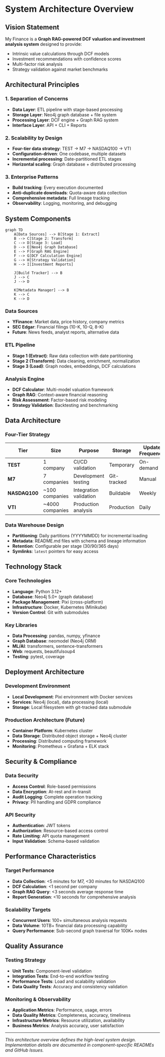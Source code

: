 # System Architecture Overview

## Vision Statement

My Finance is a **Graph RAG-powered DCF valuation and investment analysis system** designed to provide:
- Intrinsic value calculations through DCF models
- Investment recommendations with confidence scores
- Multi-factor risk analysis 
- Strategy validation against market benchmarks

## Architectural Principles

### 1. **Separation of Concerns**
- **Data Layer**: ETL pipeline with stage-based processing
- **Storage Layer**: Neo4j graph database + file system
- **Processing Layer**: DCF engine + Graph RAG system
- **Interface Layer**: API + CLI + Reports

### 2. **Scalability by Design**
- **Four-tier data strategy**: TEST → M7 → NASDAQ100 → VTI
- **Configuration-driven**: One codebase, multiple datasets
- **Incremental processing**: Date-partitioned ETL stages
- **Horizontal scaling**: Graph database + distributed processing

### 3. **Enterprise Patterns**
- **Build tracking**: Every execution documented
- **Anti-duplicate downloads**: Quota-aware data collection  
- **Comprehensive metadata**: Full lineage tracking
- **Observability**: Logging, monitoring, and debugging

## System Components

```mermaid
graph TD
    A[Data Sources] --> B[Stage 1: Extract]
    B --> C[Stage 2: Transform]  
    C --> D[Stage 3: Load]
    D --> E[Neo4j Graph Database]
    E --> F[Graph RAG Engine]
    F --> G[DCF Calculation Engine]
    G --> H[Strategy Validation]
    H --> I[Investment Reports]
    
    J[Build Tracker] --> B
    J --> C
    J --> D
    
    K[Metadata Manager] --> B
    K --> C
    K --> D
```

### Data Sources
- **YFinance**: Market data, price history, company metrics
- **SEC Edgar**: Financial filings (10-K, 10-Q, 8-K)
- **Future**: News feeds, analyst reports, alternative data

### ETL Pipeline
- **Stage 1 (Extract)**: Raw data collection with date partitioning
- **Stage 2 (Transform)**: Data cleaning, enrichment, normalization
- **Stage 3 (Load)**: Graph nodes, embeddings, DCF calculations

### Analysis Engine
- **DCF Calculator**: Multi-model valuation framework
- **Graph RAG**: Context-aware financial reasoning
- **Risk Assessment**: Factor-based risk modeling
- **Strategy Validation**: Backtesting and benchmarking

## Data Architecture

### Four-Tier Strategy

| Tier | Size | Purpose | Storage | Update Frequency |
|------|------|---------|---------|------------------|
| **TEST** | 1 company | CI/CD validation | Temporary | On-demand |
| **M7** | 7 companies | Development testing | Git-tracked | Manual |
| **NASDAQ100** | ~100 companies | Integration validation | Buildable | Weekly |
| **VTI** | ~4000 companies | Production analysis | Production | Daily |

### Data Warehouse Design
- **Partitioning**: Daily partitions (YYYYMMDD) for incremental loading
- **Metadata**: README.md files with schema and lineage information
- **Retention**: Configurable per stage (30/90/365 days)
- **Symlinks**: `latest` pointers for easy access

## Technology Stack

### Core Technologies
- **Language**: Python 3.12+
- **Database**: Neo4j 5.0+ (graph database)
- **Package Management**: Pixi (cross-platform)
- **Infrastructure**: Docker, Kubernetes (Minikube)
- **Version Control**: Git with submodules

### Key Libraries
- **Data Processing**: pandas, numpy, yfinance
- **Graph Database**: neomodel (Neo4j ORM)
- **ML/AI**: transformers, sentence-transformers
- **Web**: requests, beautifulsoup4
- **Testing**: pytest, coverage

## Deployment Architecture

### Development Environment
- **Local Development**: Pixi environment with Docker services
- **Services**: Neo4j (local), data processing (local)
- **Storage**: Local filesystem with git-tracked data submodule

### Production Architecture (Future)
- **Container Platform**: Kubernetes cluster
- **Data Storage**: Distributed object storage + Neo4j cluster
- **Processing**: Distributed computing framework
- **Monitoring**: Prometheus + Grafana + ELK stack

## Security & Compliance

### Data Security
- **Access Control**: Role-based permissions
- **Data Encryption**: At-rest and in-transit
- **Audit Logging**: Complete operation tracking
- **Privacy**: PII handling and GDPR compliance

### API Security
- **Authentication**: JWT tokens
- **Authorization**: Resource-based access control
- **Rate Limiting**: API quota management
- **Input Validation**: Schema-based validation

## Performance Characteristics

### Target Performance
- **Data Collection**: <5 minutes for M7, <30 minutes for NASDAQ100
- **DCF Calculation**: <1 second per company
- **Graph RAG Query**: <3 seconds average response time
- **Report Generation**: <10 seconds for comprehensive analysis

### Scalability Targets
- **Concurrent Users**: 100+ simultaneous analysis requests
- **Data Volume**: 10TB+ financial data processing capability
- **Query Performance**: Sub-second graph traversal for 100K+ nodes

## Quality Assurance

### Testing Strategy
- **Unit Tests**: Component-level validation
- **Integration Tests**: End-to-end workflow testing
- **Performance Tests**: Load and scalability validation
- **Data Quality Tests**: Accuracy and consistency validation

### Monitoring & Observability
- **Application Metrics**: Performance, usage, errors
- **Data Quality Metrics**: Completeness, accuracy, timeliness
- **Infrastructure Metrics**: Resource utilization, availability
- **Business Metrics**: Analysis accuracy, user satisfaction

---

*This architecture overview defines the high-level system design. Implementation details are documented in component-specific READMEs and GitHub Issues.*